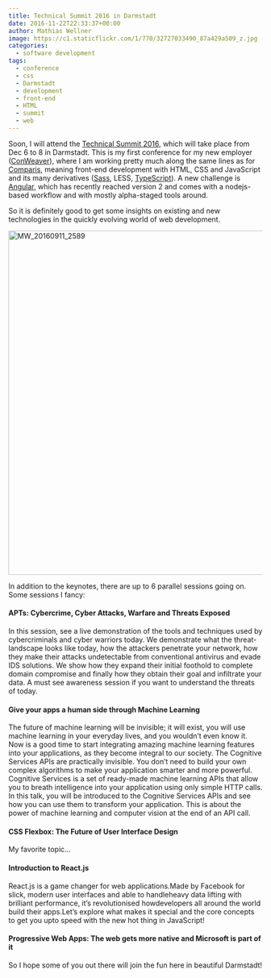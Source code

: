 ```yaml
---
title: Technical Summit 2016 in Darmstadt
date: 2016-11-22T22:33:37+00:00
author: Mathias Wellner
image: https://c1.staticflickr.com/1/770/32727033490_87a429a509_z.jpg
categories:
  - software development
tags:
  - conference
  - css
  - Darmstadt
  - development
  - front-end
  - HTML
  - summit
  - web
---
```

Soon, I will attend the <a href="https://www.microsoft.com/germany/technical-summit/default.aspx" target="_blank">Technical Summit 2016</a>, which will take place from Dec 6 to 8 in Darmstadt. This is my first conference for my new employer (<a href="https://www.conweaver.com/" target="_blank">ConWeaver</a>), where I am working pretty much along the same lines as for <a href="http://www.comparis.ch" target="_blank">Comparis</a>, meaning front-end development with HTML, CSS and JavaScript and its many derivatives (<a href="http://sass-lang.com/" target="_blank">Sass</a>, LESS, <a href="https://www.typescriptlang.org/" target="_blank">TypeScript</a>). A new challenge is <a href="https://angular.io/" target="_blank">Angular</a>, which has recently reached version 2 and comes with a nodejs-based workflow and with mostly alpha-staged tools around. 

So it is definitely good to get some insights on existing and new technologies in the quickly evolving world of web development. 

<a data-flickr-embed="true" href="https://www.flickr.com/photos/mwellner/32727033490/in/album-72157677198199094/" title="MW_20160911_2589">
  <img src="https://c1.staticflickr.com/1/770/32727033490_87a429a509_b.jpg" width="1024" height="683" alt="MW_20160911_2589">
</a>
<script async src="//embedr.flickr.com/assets/client-code.js" charset="utf-8"></script>

In addition to the keynotes, there are up to 6 parallel sessions going on. Some sessions I fancy:

#### APTs: Cybercrime, Cyber Attacks, Warfare and Threats Exposed

In this session, see a live demonstration of the tools and techniques used by cybercriminals and cyber warriors today. We demonstrate what the threat-landscape looks like today, how the attackers penetrate your network, how they make their attacks undetectable from conventional antivirus and evade IDS solutions. We show how they expand their initial foothold to complete domain compromise and finally how they obtain their goal and infiltrate your data. A must see awareness session if you want to understand the threats of today.

#### Give your apps a human side through Machine Learning

The future of machine learning will be invisible; it will exist, you will use machine learning in your everyday lives, and you wouldn’t even know it. Now is a good time to start integrating amazing machine learning features into your applications, as they become integral to our society. The Cognitive Services APIs are practically invisible. You don’t need to build your own complex algorithms to make your application smarter and more powerful. Cognitive Services is a set of ready-made machine learning APIs that allow you to breath intelligence into your application using only simple HTTP calls. In this talk, you will be introduced to the Cognitive Services APIs and see how you can use them to transform your application. This is about the power of machine learning and computer vision at the end of an API call.

#### CSS Flexbox: The Future of User Interface Design

My favorite topic&#8230;

#### Introduction to React.js

React.js is a game changer for web applications.Made by Facebook for slick, modern user interfaces and able to handleheavy data lifting with brilliant performance, it&#8217;s revolutionised howdevelopers all around the world build their apps.Let&#8217;s explore what makes it special and the core concepts to get you upto speed with the new hot thing in JavaScript!

#### Progressive Web Apps: The web gets more native and Microsoft is part of it

So I hope some of you out there will join the fun here in beautiful Darmstadt!